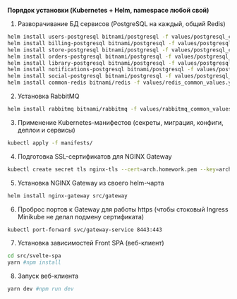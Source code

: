 **Порядок установки (Kubernetes + Helm, namespace любой свой)**
1. Разворачивание БД сервисов (PostgreSQL на каждый, общий Redis)
```bash
helm install users-postgresql bitnami/postgresql -f values/postgresql_common_values.yaml
helm install billing-postgresql bitnami/postgresql -f values/postgresql_common_values.yaml
helm install store-postgresql bitnami/postgresql -f values/postgresql_common_values.yaml
helm install orders-postgresql bitnami/postgresql -f values/postgresql_common_values.yaml
helm install library-postgresql bitnami/postgresql -f values/postgresql_common_values.yaml
helm install notifications-postgresql bitnami/postgresql -f values/postgresql_common_values.yaml
helm install social-postgresql bitnami/postgresql -f values/postgresql_common_values.yaml
helm install common-redis bitnami/redis -f values/redis_common_values.yaml
```
2. Установка RabbitMQ
```bash
helm install rabbitmq bitnami/rabbitmq -f values/rabbitmq_common_values.yaml
```
3. Применение Kubernetes-манифестов (секреты, миграция, конфиги, деплои и сервисы)
```bash
kubectl apply -f manifests/
```
4. Подготовка SSL-сертификатов для NGINX Gateway
```bash
kubectl create secret tls nginx-tls --cert=arch.homework.pem --key=arch.homework-key.pem
```
5. Установка NGINX Gateway из своего helm-чарта
```bash
helm install nginx-gateway src/gateway
```
6. Проброс портов к Gateway для работы https (чтобы стоковый Ingress Minikube не делал подмену сертификата)
```bash
kubectl port-forward svc/gateway-service 8443:443
```
7. Установка зависимостей Front SPA (веб-клиент)
```bash
cd src/svelte-spa
yarn #npm install
```
8. Запуск веб-клиента
```bash
yarn dev #npm run dev
```